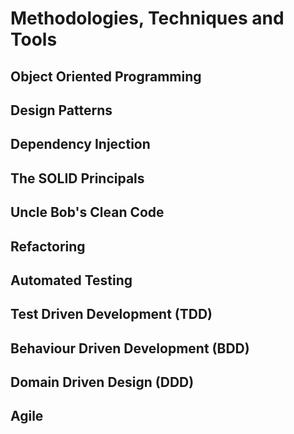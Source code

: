 Methodologies, Techniques and Tools
===================================

Object Oriented Programming
---------------------------

Design Patterns
---------------

Dependency Injection
--------------------

The SOLID Principals
--------------------

Uncle Bob's Clean Code
----------------------

Refactoring
-----------

Automated Testing
-----------------

Test Driven Development (TDD)
-----------------------------

Behaviour Driven Development (BDD)
----------------------------------

Domain Driven Design (DDD)
--------------------------

Agile
-----

